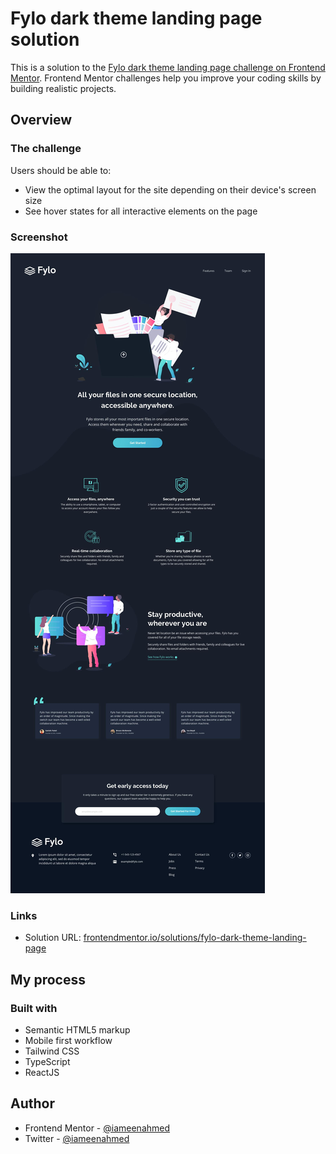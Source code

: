 # Fylo dark theme landing page solution

This is a solution to the [Fylo dark theme landing page challenge on Frontend Mentor](https://www.frontendmentor.io/challenges/fylo-dark-theme-landing-page-5ca5f2d21e82137ec91a50fd). Frontend Mentor challenges help you improve your coding skills by building realistic projects.

## Overview

### The challenge

Users should be able to:

- View the optimal layout for the site depending on their device's screen size
- See hover states for all interactive elements on the page

### Screenshot

![Desktop Design](design/desktop-design.jpg)

### Links

- Solution URL: [frontendmentor.io/solutions/fylo-dark-theme-landing-page](https://www.frontendmentor.io/solutions/fylo-dark-theme-landing-page-using-reactsjs-Kq2jFiw-XW)

## My process

### Built with

- Semantic HTML5 markup
- Mobile first workflow
- Tailwind CSS
- TypeScript
- ReactJS

## Author

- Frontend Mentor - [@iameenahmed](https://www.frontendmentor.io/profile/iameenahmed)
- Twitter - [@iameenahmed](https://www.twitter.com/iameenahmed)
